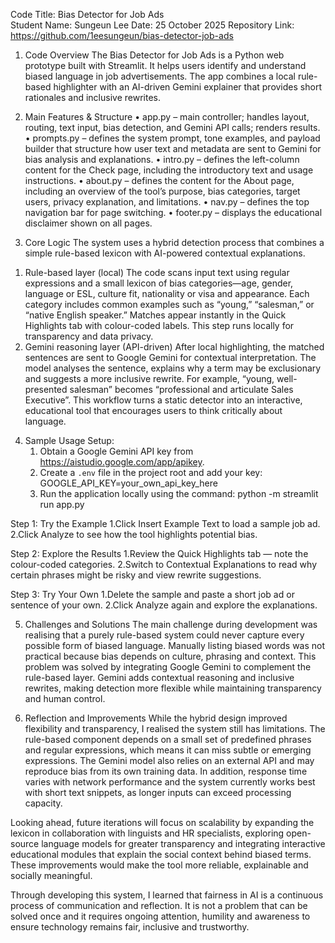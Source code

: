 Code Title: Bias Detector for Job Ads  
Student Name: Sungeun Lee
Date: 25 October 2025
Repository Link: https://github.com/1eesungeun/bias-detector-job-ads

1. Code Overview
The Bias Detector for Job Ads is a Python web prototype built with Streamlit. It helps users identify and understand biased language in job advertisements. The app combines a local rule-based highlighter with an AI-driven Gemini explainer that provides short rationales and inclusive rewrites.

2. Main Features & Structure
• app.py – main controller; handles layout, routing, text input, bias detection, and Gemini API calls; renders results.
• prompts.py – defines the system prompt, tone examples, and payload builder that structure how user text and metadata are sent to Gemini for bias analysis and explanations.
• intro.py – defines the left-column content for the Check page, including the introductory text and usage instructions.
• about.py – defines the content for the About page, including an overview of the tool’s purpose, bias categories, target users, privacy explanation, and limitations.
• nav.py – defines the top navigation bar for page switching.
• footer.py – displays the educational disclaimer shown on all pages.

3. Core Logic
The system uses a hybrid detection process that combines a simple rule-based lexicon with AI-powered contextual explanations.
1)	Rule-based layer (local)
The code scans input text using regular expressions and a small lexicon of bias categories—age, gender, language or ESL, culture fit, nationality or visa and appearance. Each category includes common examples such as “young,” “salesman,” or “native English speaker.” Matches appear instantly in the Quick Highlights tab with colour-coded labels. This step runs locally for transparency and data privacy.
2)	Gemini reasoning layer (API-driven)
After local highlighting, the matched sentences are sent to Google Gemini for contextual interpretation. The model analyses the sentence, explains why a term may be exclusionary and suggests a more inclusive rewrite. For example, “young, well-presented salesman” becomes “professional and articulate Sales Executive”.
This workflow turns a static detector into an interactive, educational tool that encourages users to think critically about language.

4. Sample Usage
Setup:
   1. Obtain a Google Gemini API key from https://aistudio.google.com/app/apikey.
   2. Create a `.env` file in the project root and add your key:
      GOOGLE_API_KEY=your_own_api_key_here
   3. Run the application locally using the command:
      python -m streamlit run app.py

Step 1: Try the Example
   1.Click Insert Example Text to load a sample job ad.
   2.Click Analyze to see how the tool highlights potential bias.

Step 2: Explore the Results
   1.Review the Quick Highlights tab — note the colour-coded categories.
   2.Switch to Contextual Explanations to read why certain phrases might be risky and view rewrite suggestions.

Step 3: Try Your Own
   1.Delete the sample and paste a short job ad or sentence of your own.
   2.Click Analyze again and explore the explanations. 

5. Challenges and Solutions
The main challenge during development was realising that a purely rule-based system could never capture every possible form of biased language. Manually listing biased words was not practical because bias depends on culture, phrasing and context. This problem was solved by integrating Google Gemini to complement the rule-based layer. Gemini adds contextual reasoning and inclusive rewrites, making detection more flexible while maintaining transparency and human control.

6. Reflection and Improvements
While the hybrid design improved flexibility and transparency, I realised the system still has limitations. The rule-based component depends on a small set of predefined phrases and regular expressions, which means it can miss subtle or emerging expressions. The Gemini model also relies on an external API and may reproduce bias from its own training data. In addition, response time varies with network performance and the system currently works best with short text snippets, as longer inputs can exceed processing capacity.

Looking ahead, future iterations will focus on scalability by expanding the lexicon in collaboration with linguists and HR specialists, exploring open-source language models for greater transparency and integrating interactive educational modules that explain the social context behind biased terms. These improvements would make the tool more reliable, explainable and socially meaningful.

Through developing this system, I learned that fairness in AI is a continuous process of communication and reflection. It is not a problem that can be solved once and it requires ongoing attention, humility and awareness to ensure technology remains fair, inclusive and trustworthy.





